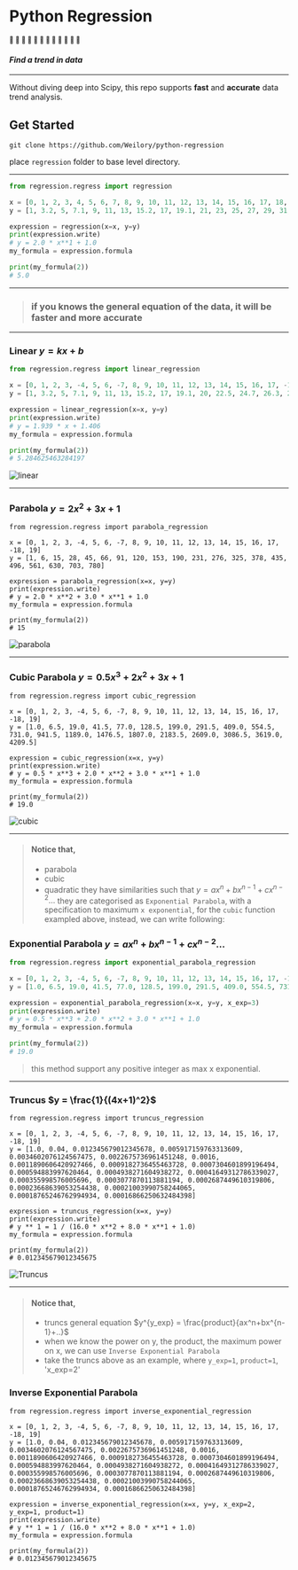 # Python Regression 


<small> :cold_face: :cold_face: :space_invader: :space_invader: :robot: :robot: :see_no_evil: :see_no_evil: :kiss: :kiss: :hear_no_evil: :hear_no_evil: </small>


#### *Find a trend in data*

<hr />

Without diving deep into Scipy, this repo supports **fast** and **accurate** data trend analysis.

## Get Started

```
git clone https://github.com/Weilory/python-regression
```

place `regression` folder to base level directory. 

<hr />

```python
from regression.regress import regression

x = [0, 1, 2, 3, 4, 5, 6, 7, 8, 9, 10, 11, 12, 13, 14, 15, 16, 17, 18, 19]
y = [1, 3.2, 5, 7.1, 9, 11, 13, 15.2, 17, 19.1, 21, 23, 25, 27, 29, 31, 33, 35, 37, 39]

expression = regression(x=x, y=y)
print(expression.write)
# y = 2.0 * x**1 + 1.0
my_formula = expression.formula

print(my_formula(2))
# 5.0
```

<hr />

> ### if you knows the general equation of the data, it will be faster and more accurate

<hr />


### Linear $y=kx+b$

```python
from regression.regress import linear_regression

x = [0, 1, 2, 3, -4, 5, 6, -7, 8, 9, 10, 11, 12, 13, 14, 15, 16, 17, -18, 19]
y = [1, 3.2, 5, 7.1, 9, 11, 13, 15.2, 17, 19.1, 20, 22.5, 24.7, 26.3, 28.9, 31.2, 33.1, 34.3, 36.8, 38.7]

expression = linear_regression(x=x, y=y)
print(expression.write)
# y = 1.939 * x + 1.406
my_formula = expression.formula

print(my_formula(2))
# 5.284625463284197
```

![linear](https://github.com/Weilory/python-regression/blob/master/docs/img/linear.JPG)

<hr />

### Parabola $y=2x^{2}+3x+1$

```
from regression.regress import parabola_regression

x = [0, 1, 2, 3, -4, 5, 6, -7, 8, 9, 10, 11, 12, 13, 14, 15, 16, 17, -18, 19]
y = [1, 6, 15, 28, 45, 66, 91, 120, 153, 190, 231, 276, 325, 378, 435, 496, 561, 630, 703, 780]

expression = parabola_regression(x=x, y=y)
print(expression.write)
# y = 2.0 * x**2 + 3.0 * x**1 + 1.0
my_formula = expression.formula

print(my_formula(2))
# 15
```

![parabola](https://github.com/Weilory/python-regression/blob/master/docs/img/parabola.JPG)

<hr />

### Cubic Parabola $y=0.5x^{3}+2x^{2}+3x+1$

```
from regression.regress import cubic_regression

x = [0, 1, 2, 3, -4, 5, 6, -7, 8, 9, 10, 11, 12, 13, 14, 15, 16, 17, -18, 19]
y = [1.0, 6.5, 19.0, 41.5, 77.0, 128.5, 199.0, 291.5, 409.0, 554.5, 731.0, 941.5, 1189.0, 1476.5, 1807.0, 2183.5, 2609.0, 3086.5, 3619.0, 4209.5]

expression = cubic_regression(x=x, y=y)
print(expression.write)
# y = 0.5 * x**3 + 2.0 * x**2 + 3.0 * x**1 + 1.0
my_formula = expression.formula

print(my_formula(2))
# 19.0
```
![cubic](https://github.com/Weilory/python-regression/blob/master/docs/img/cubic.JPG)

<hr />

> #### Notice that, 
>  * parabola
>  * cubic
>  * quadratic
> they have similarities such that $y=ax^{n} + bx^{n-1} + cx^{n-2}...$
> they are categorised as `Exponential Parabola`, with a specification to maximum `x exponential`, for the `cubic` function exampled above, instead, we can write following:

### Exponential Parabola $y=ax^{n} + bx^{n-1} + cx^{n-2}...$

```python
from regression.regress import exponential_parabola_regression

x = [0, 1, 2, 3, -4, 5, 6, -7, 8, 9, 10, 11, 12, 13, 14, 15, 16, 17, -18, 19]
y = [1.0, 6.5, 19.0, 41.5, 77.0, 128.5, 199.0, 291.5, 409.0, 554.5, 731.0, 941.5, 1189.0, 1476.5, 1807.0, 2183.5, 2609.0, 3086.5, 3619.0, 4209.5]

expression = exponential_parabola_regression(x=x, y=y, x_exp=3)
print(expression.write)
# y = 0.5 * x**3 + 2.0 * x**2 + 3.0 * x**1 + 1.0
my_formula = expression.formula

print(my_formula(2))
# 19.0
``` 

> this method support any positive integer as max x exponential.

<hr />

### Truncus $y = \frac{1}{(4x+1)^2}$

```
from regression.regress import truncus_regression

x = [0, 1, 2, 3, -4, 5, 6, -7, 8, 9, 10, 11, 12, 13, 14, 15, 16, 17, -18, 19]
y = [1.0, 0.04, 0.012345679012345678, 0.005917159763313609, 0.0034602076124567475, 0.0022675736961451248, 0.0016, 0.0011890606420927466, 0.0009182736455463728, 0.0007304601899196494, 0.000594883997620464, 0.0004938271604938272, 0.00041649312786339027, 0.000355998576005696, 0.0003077870113881194, 0.0002687449610319806, 0.00023668639053254438, 0.00021003990758244065, 0.00018765246762994934, 0.00016866250632484398]

expression = truncus_regression(x=x, y=y)
print(expression.write)
# y ** 1 = 1 / (16.0 * x**2 + 8.0 * x**1 + 1.0)
my_formula = expression.formula

print(my_formula(2))
# 0.012345679012345675
```

![Truncus](https://github.com/Weilory/python-regression/blob/master/docs/img/truncus.JPG)

<hr />

> #### Notice that, 
>  * truncs general equation $y^{y_exp} = \frac{product}{ax^n+bx^{n-1}+..}$
>  * when we know the power on y, the product, the maximum power on x, we can use `Inverse Exponential Parabola`
>  * take the truncs above as an example, where `y_exp=1`, `product=1`, 'x_exp=2'

### Inverse Exponential Parabola

```
from regression.regress import inverse_exponential_regression

x = [0, 1, 2, 3, -4, 5, 6, -7, 8, 9, 10, 11, 12, 13, 14, 15, 16, 17, -18, 19]
y = [1.0, 0.04, 0.012345679012345678, 0.005917159763313609, 0.0034602076124567475, 0.0022675736961451248, 0.0016, 0.0011890606420927466, 0.0009182736455463728, 0.0007304601899196494, 0.000594883997620464, 0.0004938271604938272, 0.00041649312786339027, 0.000355998576005696, 0.0003077870113881194, 0.0002687449610319806, 0.00023668639053254438, 0.00021003990758244065, 0.00018765246762994934, 0.00016866250632484398]

expression = inverse_exponential_regression(x=x, y=y, x_exp=2, y_exp=1, product=1)
print(expression.write)
# y ** 1 = 1 / (16.0 * x**2 + 8.0 * x**1 + 1.0)
my_formula = expression.formula

print(my_formula(2))
# 0.012345679012345675
```

